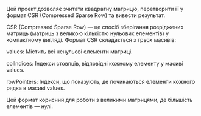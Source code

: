 Цей проект дозволяє зчитати квадратну матрицю, перетворити її у формат CSR (Compressed Sparse Row) та вивести результат.

CSR (Compressed Sparse Row) — це спосіб зберігання розріджених матриць (матриць з великою кількістю нульових елементів) у компактному вигляді. Формат CSR складається з трьох масивів:

values: Містить всі ненульові елементи матриці.

colIndices: Індекси стовпців, відповідні кожному елементу у масиві values.

rowPointers: Індекси, що показують, де починаються елементи кожного рядка в масиві values.

Цей формат корисний для роботи з великими матрицями, де більшість елементів — нулі.
